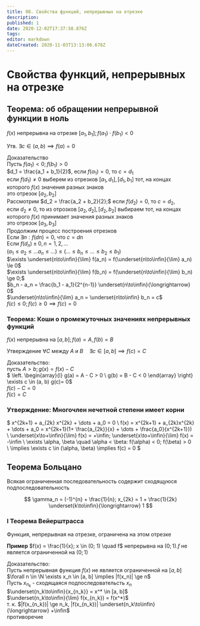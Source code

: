 ```yaml
---
title: 08. Свойства функций, непрерывных на отрезке
description: 
published: 1
date: 2020-12-02T17:37:58.876Z
tags: 
editor: markdown
dateCreated: 2020-11-03T13:13:06.678Z
---
```


# Свойства функций, непрерывных на отрезке

## Теорема: об обращении непрерывной функции в ноль

$f(x)$ непрерывна на отрезке $[a_1, b_1]; f(a_1) \cdot f(b_1) < 0$

Утв. $\exists c \in (a, b) \implies f(a) = 0$

Доказательство\
Пусть $f(a_1) < 0; f(b_1) > 0$\
$d_1 = \frac{a_1 + b_1}{2}$, если $f(\alpha_1) = 0$, то $c = d_1$\
если $f(d_1) \not= 0$ выберем из отрезков $[a_1, d_1], [d_1, b_1]$ тот, на концах которого $f(x)$ значения разных знаков\
это отрезок $[a_2, b_2]$\
Рассмотрим $d_2 = \frac{a_2 + b_2}{2};$ если $f(d_2) = 0$, то $c = d_2$,\
если $d_2 \not= 0$, то из отрозков $[a_2, d_2], [d_2, b_2]$ выбираем тот, на концах которого $f(x)$ принимает значения разных знаков\
это отрезок $[a_3, b_3]$\
Продолжим процесс построения отрезков \
Если $\exists n: f(dn) = 0$, что $c=dn$\
Если $f(d_n) \pm 0, n = 1, 2, \dots$\
$(a_1 \le a_2 \le \dots a_n \le \dots) \le (\dots \le b_n \le \dots \le b_2 \le b_1)$\
$\exists \underset{n\to\infin}{\lim} f(a_n) = f(\underset{n\to\infin}{\lim} a_n) \le 0$\
$\exists \underset{n\to\infin}{\lim} f(b_n) = f(\underset{n\to\infin}{\lim} b_n) \ge 0;$\
$b_n - a_n = \frac{b_1 - a_1}{2^{n-1}} \underset{n\to\infin}{\longrightarrow} 0$\
$\underset{n\to\infin}{\lim} a_n = \underset{n\to\infin} b_n = c$\
$f(c) \le 0; f(c) \ge 0 \implies f(c) = 0$

### Теорема: Коши о промежуточных значениях непрерывных функций

$f(x)$ непрерывна на $[a, b]; f(a) = A, f(b) = B$

Утверждение $\forall C$ между $A$ и $B \quad \exists c \in [a, b] \implies f(c) = C$

Доказательство:\
пусть $A > b; g(x) = f(x) - C$\
$
\left.
    \begin{array}{l}
        g(a) = A - C > 0 \\
        g(b) = B - C < 0
    \end{array}
\right\} \exists c \in (a, b) g(c)= 0$\
$f(c) - C = 0$\
$f(c) = C$

### Утверждение: Многочлен нечетной степени имеет корни

$
x^{2k+1} + a_{2k} x^{2k} + \dots + a_0 = 0 \\
f(x) = x^{2k+1} + a_{2k}x^{2k} + \dots + a_0 = x^{2k+1}(1+ \frac{a_{2k}}{x} + \dots + \frac{a_0}{x^{2k+1}}) \\
\underset{x\to+\infin}{\lim} f(x) = +\infin; \underset{x\to+\infin}{\lim} f(x) = -\infin \\
\exists \alpha, \beta \quad \alpha < \beta: f(\alpha) < 0; f(\beta) > 0 \\
\implies \exists c \in (\alpha, \beta) \implies f(c) = 0
$

## Теорема Больцано
Всякая ограниченная последовательность содержит сходящуюся подпоследовательность

$$
\gamma_n = (-1)^{n} + \frac{1}{n}; x_{2k} = 1 + \frac{1}{2k} \underset{k\to\infin}{\longrightarrow} 1
$$

### I Теорема Вейерштрасса
Функция, непрерывная на отрезке, ограничена на этом отрезке

**Пример** $f(x) = \frac{1}{x}; x \in (0; 1) \quad f$ непрерывна на $(0; 1). f$ не является ограниченной на $(0; 1)$

Доказательство:\
Пусть непрерывная функция $f(x)$ не является ограниченной на $[a, b]$\
$\forall n \in \N \exists x_n \in [a, b] \implies |f(x_n)| \ge n$\
Пусть $x_{n_k}$ - сходящаяся подпоследовательсть $x_n$\
$\underset{n_k\to\infin}{x_{n_k}} = x^* \in [a, b]$\
$\underset{n_k\to\infin}{\lim} f(x_{n_k}) = f(x^*)$\
т. к. $|f(x_{n_k})| \ge n_k, |f(x_{n_k})| \underset{n_k\to\infin}{\longrightarrow} +\infin$\
противоречие
